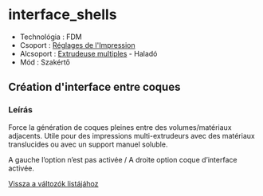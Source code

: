 # interface\_shells

* Technológia : FDM
* Csoport : [Réglages de l'Impression](../print_settings/print_settings.md)
* Alcsoport : [Extrudeuse multiples](../print_settings/print_settings.md#extrudeuse-multiples) - Haladó
* Mód : Szakértő

## Création d'interface entre coques

### Leírás

Force la génération de coques pleines entre des volumes/matériaux adjacents. Utile pour des impressions multi-extrudeurs avec des matériaux translucides ou avec un support manuel soluble.

A gauche l’option n’est pas activée / A droite option coque d’interface activée.

[Vissza a változók listájához](variable_list.md)


